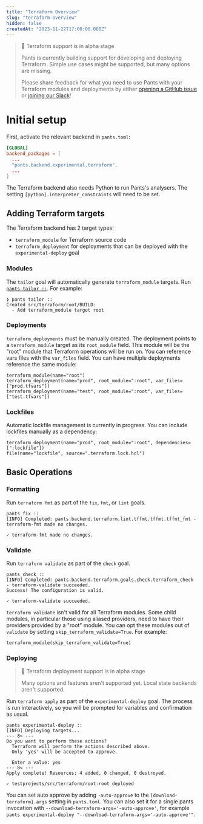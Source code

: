 ```yaml
---
title: "Terraform Overview"
slug: "terraform-overview"
hidden: false
createdAt: "2023-11-22T17:00:00.000Z"
---
```

> 🚧 Terraform support is in alpha stage
> 
> Pants is currently building support for developing and deploying Terraform. Simple use cases might be supported, but many options are missing. 
> 
> Please share feedback for what you need to use Pants with your Terraform modules and deployments by either [opening a GitHub issue](https://github.com/pantsbuild/pants/issues/new/choose) or [joining our Slack](doc:getting-help)!

Initial setup
=============

First, activate the relevant backend in `pants.toml`:

```toml pants.toml
[GLOBAL]
backend_packages = [
  ...
  "pants.backend.experimental.terraform",
  ...
]
```

The Terraform backend also needs Python to run Pants's analysers. The setting `[python].interpreter_constraints` will need to be set.

Adding Terraform targets
------------------------

The Terraform backend has 2 target types:
- `terraform_module` for Terraform source code
- `terraform_deployment` for deployments that can be deployed with the `experimental-deploy` goal

### Modules

The `tailor` goal will automatically generate `terraform_module` targets. Run [`pants tailor ::`](doc:initial-configuration#5-generate-build-files). For example:

```
❯ pants tailor ::
Created src/terraform/root/BUILD:
  - Add terraform_module target root
```

### Deployments

`terraform_deployments` must be manually created. The deployment points to a `terraform_module` target as its `root_module` field. This module will be the "root" module that Terraform operations will be run on. You can reference vars files with the `var_files` field. You can have multiple deployments reference the same module:


```
terraform_module(name="root")
terraform_deployment(name="prod", root_module=":root", var_files=["prod.tfvars"]) 
terraform_deployment(name="test", root_module=":root", var_files=["test.tfvars"]) 
```

### Lockfiles

Automatic lockfile management is currently in progress. You can include lockfiles manually as a dependency:

```
terraform_deployment(name="prod", root_module=":root", dependencies=[":lockfile"])
file(name="lockfile", source=".terraform.lock.hcl")
```

Basic Operations
----------------

### Formatting

Run `terraform fmt` as part of the `fix`, `fmt`, or `lint` goals.

```
pants fix ::
[INFO] Completed: pants.backend.terraform.lint.tffmt.tffmt.tffmt_fmt - terraform-fmt made no changes.

✓ terraform-fmt made no changes.
```

### Validate

Run `terraform validate` as part of the `check` goal.

```
pants check ::
[INFO] Completed: pants.backend.terraform.goals.check.terraform_check - terraform-validate succeeded.
Success! The configuration is valid.

✓ terraform-validate succeeded.

```

`terraform validate` isn't valid for all Terraform modules. Some child modules, in particular those using aliased providers, need to have their providers provided by a "root" module. You can opt these modules out of `validate` by setting `skip_terraform_validate=True`. For example:

```
terraform_module(skip_terraform_validate=True)
```

### Deploying

> 🚧 Terraform deployment support is in alpha stage
> 
> Many options and features aren't supported yet. 
> Local state backends aren't supported.


Run `terraform apply` as part of the `experimental-deploy` goal. The process is run interactively, so you will be prompted for variables and confirmation as usual.

```
pants experimental-deploy ::
[INFO] Deploying targets...
--- 8< ---
Do you want to perform these actions?
  Terraform will perform the actions described above.
  Only 'yes' will be accepted to approve.

  Enter a value: yes
--- 8< ---
Apply complete! Resources: 4 added, 0 changed, 0 destroyed.

✓ testprojects/src/terraform/root:root deployed
```

You can set auto approve by adding `-auto-approve` to the `[download-terraform].args` setting in `pants.toml`. You can also set it for a single pants invocation with `--download-terraform-args='-auto-approve'`, for example `pants experimental-deploy "--download-terraform-args='-auto-approve'"`.
